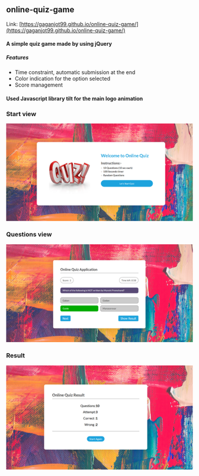 ## online-quiz-game

Link: [https://gaganjot99.github.io/online-quiz-game/](https://gaganjot99.github.io/online-quiz-game/)

#### A simple quiz game made by using jQuery 

##### Features
* Time constraint, automatic submission at the end
* Color indication for the option selected
* Score management


#### Used Javascript library tilt for the main logo animation


### Start view

![main view](./img/main.PNG)

### Questions view

![questions view](./img/questions.PNG)

### Result

![result view](./img/results.PNG)


